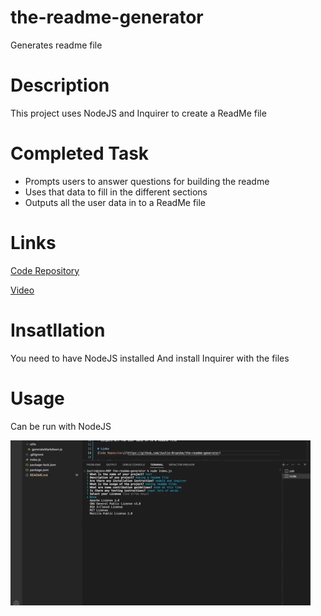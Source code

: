 # the-readme-generator
Generates readme file

# Description
This project uses NodeJS and Inquirer to create a ReadMe file

# Completed Task
- Prompts users to answer questions for building the readme
- Uses that data to fill in the different sections
- Outputs all the user data in to a ReadMe file

# Links
[Code Repository](https://github.com/Justin-Brueske/the-readme-generator)

[Video](https://drive.google.com/file/d/1LRN_2xHkalEviKLhM5yEtwSlnEPY5Tht/view)

# Insatllation
You need to have NodeJS installed
And install Inquirer with the files

# Usage
Can be run with NodeJS

![screen shot](./assets/readmegenerator.gif)